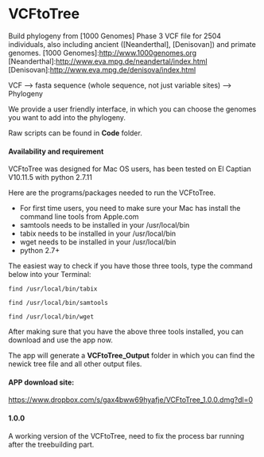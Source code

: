# VCFtoTree
Build phylogeny from [1000 Genomes] Phase 3 VCF file for 2504 individuals, also including ancient ([Neanderthal], [Denisovan]) and primate genomes.
[1000 Genomes]:http://www.1000genomes.org
[Neanderthal]:http://www.eva.mpg.de/neandertal/index.html
[Denisovan]:http://www.eva.mpg.de/denisova/index.html

VCF --> fasta sequence (whole sequence, not just variable sites) --> Phylogeny

We provide a user friendly interface, in which you can choose the genomes you want to add into the phylogeny.

Raw scripts can be found in **Code** folder.

#### Availability and requirement
VCFtoTree was designed for Mac OS users, has been tested on El Captian V10.11.5 with python 2.7.11

Here are the programs/packages needed to run the VCFtoTree.
- For first time users, you need to make sure your Mac has install the command line tools from Apple.com
- samtools needs to be installed in your /usr/local/bin
- tabix needs to be installed in your /usr/local/bin
- wget needs to be installed in your /usr/local/bin
- python 2.7+

The easiest way to check if you have those three tools, type the command below into your Terminal:

```unix
find /usr/local/bin/tabix

find /usr/local/bin/samtools

find /usr/local/bin/wget
```
After making sure that you have the above three tools installed, you can download and use the app now.

The app will generate a **VCFtoTree_Output** folder in which you can find the newick tree file and all other output files.

#### APP download site:
https://www.dropbox.com/s/gax4bww69hyafje/VCFtoTree_1.0.0.dmg?dl=0

#### 1.0.0
A working version of the VCFtoTree, need to fix the process bar running after the treebuilding part.



